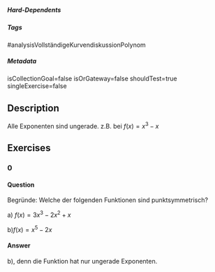 ##### Hard-Dependents
##### Tags
#analysisVollständigeKurvendiskussionPolynom
##### Metadata
isCollectionGoal=false
isOrGateway=false
shouldTest=true
singleExercise=false
## Description
Alle Exponenten sind ungerade. z.B. bei $f(x)=x^3-x$ 
## Exercises
### 0
#### Question
Begründe:
Welche der folgenden Funktionen sind punktsymmetrisch?

a) $f(x)=3x^3-2x^2+x$ 

 b)$f(x)=x^5-2x$
#### Answer
b), denn die Funktion hat nur ungerade Exponenten.
